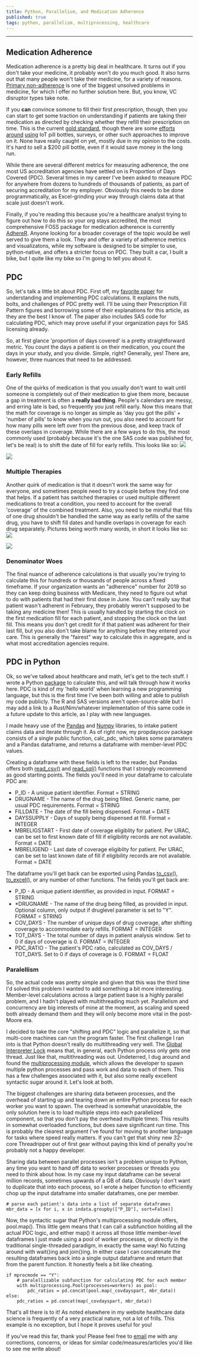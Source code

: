 ```yaml
---
title: Python, Parallelism, and Medication Adherence
published: true
tags: python, parallelism, multiprocessing, healthcare
---
```


***
## Medication Adherence
Medication adherence is a pretty big deal in healthcare.  It turns out if you don't take your medicine, it probably won't do you much good.  It also turns out that many people won't take their medicine, for a variety of reasons.  [Primary non-adherence](https://link.springer.com/article/10.1007/s11606-010-1253-9) is one of the biggest unsolved problems in medicine, for which I offer no further solution here.  But, you know, VC disruptor types take note.  

If you **can** convince somone to fill their first prescription, though, then you can start to get some traction on understanding if patients are taking their medication as directed by checking whether they refill their prescription on time.  This is the current [gold standard](https://www.pharmacist.com/measuring-adherence), though there are some [efforts](https://smrxt.com/) [around](https://www.adheretech.com/) [using](https://www.thedigitalapothecary.com/smart-pill-bottles) IoT pill bottles, surveys, or other such approaches to improve on it.  None have really caught on yet, mostly due in my opinion to the costs.  It's hard to sell a $200 pill bottle, even if it would save money in the long run.

While there are several different metrics for measuring adherence, the one most US accreditation agencies have settled on is Proportion of Days Covered (PDC).  Several times in my career I've been asked to measure PDC for anywhere from dozens to hundreds of thousands of patients, as part of securing accreditation for my employer.  Obviously this needs to be done programmatically, as Excel-grinding your way through claims data at that scale just doesn't work.

Finally, if you're reading this because you're a healthcare analyst trying to figure out how to do this so your org stays accredited, the most comprehensive FOSS package for medication adherence is currently [AdhereR](https://www.adherer.eu/). Anyone looking for a broader coverage of the topic would be well served to give them a look. They and offer a variety of adherence metrics and visualizatons, while my software is designed to be simpler to use, python-native, and offers a stricter focus on PDC.  They built a car, I built a bike, but I quite like my bike so I'm going to tell you about it.

## PDC
So, let's talk a little bit about PDC.  First off, my [favorite paper](https://support.sas.com/resources/papers/proceedings13/168-2013.pdf) for understanding and implementing PDC calculations.  It explains the nuts, bolts, and challenges of PDC pretty well.  I'll be using their Prescription Fill Pattern figures and borrowing some of their explanations for this article, as they are the best I know of.  The paper also includes SAS code for calculating PDC, which may prove useful if your organization pays for SAS licensing already.

So, at first glance 'proportion of days covered' is a pretty straightforward metric.  You count the days a patient is on their medication, you count the days in your study, and you divide.  Simple, right?  Generally, yes!  There are, however, three nuances that need to be addressed.

### Early Refills
One of the quirks of medication is that you usually don't want to wait until someone is completely out of their medication to give them more, because a gap in treatment is often a **really bad thing**.  People's calendars are messy, and erring late is bad, so frequently you just refill early.  Now this means that the math for coverage is no longer as simple as 'day you got the pills' + 'number of pills' to know when you run out, you also need to account for how many pills were left over from the previous dose, and keep track of these overlaps in coverage.  While there are a few ways to do this, the most commonly used (probably because it's the one SAS code was published for, let's be real) is to shift the date of fill for early refills.  This looks like so:
![](../assets/content_images/ds/pdc_before_adj.png)

![](../assets/content_images/ds/pdc_after_adj.png)

### Multiple Therapies
Another quirk of medication is that it doesn't work the same way for everyone, and sometimes people need to try a couple before they find one that helps. If a patient has switched therapies or used multiple different medications to treat a condition, you need to account for the overall 'coverage' of the combined treatment.  Also, you need to be mindful that fills of one drug shouldn't be handled the same way as early refills of the same drug, you have to shift fill dates and handle overlaps in coverage for each drug separately.  Pictures being worth many words, in short it looks like so:
![](../assets/content_images/ds/pdc_multi_before_adj.png)

![](../assets/content_images/ds/pdc_multi_after_adj.png)

### Denominator Woes
The final nuance of adherence calculations is that usually you're trying to calculate this for hundreds or thousands of people across a fixed timeframe.  If your organization wants an "adherence" number for 2019 so they can keep doing business with Medicare, they need to figure out what to do with patients that had their first dose in June.  You can't really say that patient wasn't adherent in February, they probably weren't supposed to be taking any medicine then!  This is usually handled by starting the clock on the first medication fill for each patient, and stopping the clock on the last fill.  This means you don't get credit for if that patient was adherent for their last fill, but you also don't take blame for anything before they entered your care.  This is generally the "fairest" way to calculate this in aggregate, and is what most accreditation agencies require.

## PDC in Python
Ok, so we've talked about healthcare and math, let's get to the tech stuff.  I wrote a Python [package](https://pypi.org/project/propdayscov/) to calculate this, and will talk through how it works here.  PDC is kind of my 'hello world' when learning a new programming language, but this is the first time I've been both willing and able to publish my code publicly.  The R and SAS versions aren't open-source-able but I may add a link to a Rust/Nim/whatever implementation of this same code in a future update to this article, as I play with new languages.

I made heavy use of the [Pandas](https://pandas.pydata.org/) and [Numpy](https://numpy.org/) libraries, to intake patient claims data and iterate through it.  As of right now, my propdayscov package consists of a single public function, calc_pdc, which takes some paramaters and a Pandas dataframe, and returns a dataframe with member-level PDC values.

Creating a dataframe with these fields is left to the reader, but Pandas offers both [read_csv()](https://pandas.pydata.org/pandas-docs/stable/reference/api/pandas.read_csv.html) and [read_sql()](https://pandas.pydata.org/pandas-docs/stable/reference/api/pandas.read_sql.html) functions that I strongly recommend as good starting points. The fields you'll need in your dataframe to calculate PDC are:
* P_ID - A unique patient identifier. Format = STRING
* DRUGNAME - The name of the drug being filled. Generic name, per usual PDC requirements. Format = STRING
* FILLDATE - The date of the fill being dispensed. Format = DATE
* DAYSSUPPLY - Days of supply being dispensed at fill. Format = INTEGER
* MBRELIGSTART - First date of coverage eligiblity for patient. Per URAC, can be set to first known date of fill if eligibility records are not available. Format = DATE
* MBRELIGEND - Last date of coverage eligiblity for patient. Per URAC, can be set to last known date of fill if eligibility records are not available. Format = DATE

The dataframe you'll get back can be exported using Pandas [to_csv()](https://pandas.pydata.org/pandas-docs/stable/reference/api/pandas.DataFrame.to_csv.html), [to_excel()](https://pandas.pydata.org/pandas-docs/stable/reference/api/pandas.DataFrame.to_excel.html), or any number of other functions.  The fields you'll get back are:
* P_ID - A unique patient identifier, as provided in input. FORMAT = STRING
* *DRUGNAME - The name of the drug being filled, as provided in input. Optional column, only output if druglevel parameter is set to "Y". FORMAT = STRING
* COV_DAYS - The number of unique days of drug coverage, after shifting coverage to accommodate early refills. FORMAT = INTEGER
* TOT_DAYS - The total number of days in patient analysis window. Set to 0 if days of coverage is 0. FORMAT = INTEGER
* PDC_RATIO - The patient's PDC ratio, calculated as COV_DAYS / TOT_DAYS. Set to 0 if days of coverage is 0. FORMAT = FLOAT

### Paralellism
So, the actual code was pretty simple and given that this was the third time I'd solved this problem I wanted to add something a bit more interesting.  Member-level calculations across a large patient base is a highly parallel problem, and I hadn't played with multithreading much yet.  Parallelism and concurrency are big interests of mine at the moment, as scaling and speed both already demand them and they will only become more vital in the post-Moore era.

I decided to take the core "shifting and PDC" logic and parallelize it, so that multi-core machines can run the program faster.  The first challenge I ran into is that Python doesn't really do multithreading very well.  The [Global Interpreter Lock](https://wiki.python.org/moin/GlobalInterpreterLock)  means that, in general, each Python process only gets one thread. Just like that, multithreading was out.  Undeterred, I dug around and found the [multiprocessing module](https://docs.python.org/3/library/multiprocessing.html), which allows the developer to spawn multiple python processes and pass work and data to each of them. This has a few challenges associated with it, but also some really excellent syntactic sugar around it.  Let's look at both.

The biggest challenges are sharing data between processes, and the overhead of starting up and tearing down an entire Python process for each worker you want to spawn.  The overhead is somewhat unavoidable, the only solution here is to load multiple steps into each parallelized component, so that you don't pay the overhead multiple times.  This results in somewhat overloaded functions, but does save significant run time.  This is probably the clearest argument I've found for moving to another language for tasks where speed really matters.  If you can't get that shiny new 32-core Threadripper out of first gear without paying this kind of penalty you're probably not a happy developer.

Sharing data between parallel processes isn't a problem unique to Python, any time you want to hand off data to worker processes or threads you need to think about how.  In my case my input dataframe can be several million records, sometimes upwards of a GB of data.  Obviously I don't want to duplicate that into each process, so I wrote a helper function to efficiently chop up the input dataframe into smaller dataframes, one per member.
```
# parse each patient's data into a list of separate dataframes
mbr_data = [x for i, x in indata.groupby(["P_ID"], sort=False)]
```

Now, the syntactic sugar that Python's multiprocessing module offers, pool.map().  This little gem means that I can call a subfunction holding all the actual PDC logic, and either map() it across all those little member-level dataframes I just made using a pool of worker processes, or directly in the traditional single-threaded paradigm, in exactly the same way!  No futzing around with wait()ing and join()ing.  In either case I can concatenate the resulting dataframes back into a single output dataframe and return that from the parent function.  It honestly feels a bit like cheating.
```
if mprocmode == "Y":
    # paralellizable subfunction for calculating PDC for each member
    with multiprocessing.Pool(processes=workers) as pool:
        pdc_ratios = pd.concat(pool.map(_covdayspart, mbr_data))
else:
    pdc_ratios = pd.concat(map(_covdayspart, mbr_data))
```

That's all there is to it!  As noted elsewhere in my website healthcare data science is frequently of a very practical nature, not a lot of frills.  This example is no exception, but I hope it proves useful for you!

If you've read this far, thank you!  Please feel free to [email](mailto:webmaster@andrewrepp.com) me with any corrections, concerns, or ideas for similar code/measures/articles you'd like to see me write about!
